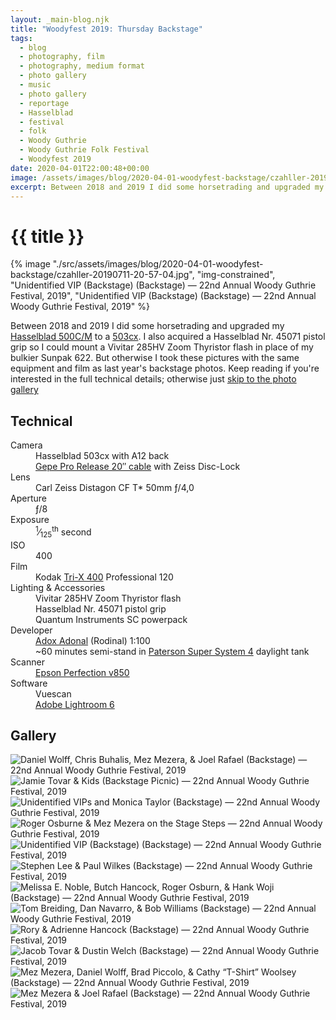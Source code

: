 ```yaml
---
layout: _main-blog.njk
title: "Woodyfest 2019: Thursday Backstage"
tags: 
  - blog
  - photography, film
  - photography, medium format
  - photo gallery
  - music
  - photo gallery
  - reportage
  - Hasselblad
  - festival
  - folk
  - Woody Guthrie
  - Woody Guthrie Folk Festival
  - Woodyfest 2019
date: 2020-04-01T22:00:48+00:00
image: /assets/images/blog/2020-04-01-woodyfest-backstage/czahller-20190711-20-57-04.jpg
excerpt: Between 2018 and 2019 I did some horsetrading and upgraded my Hasselblad 500C/M to a 503cx.
---
```

<!-- markdownlint-disable MD025 -->
# {{ title }}

<!-- markdownlint-enable MD025 --><mpb-dialog-img>

{% image "./src/assets/images/blog/2020-04-01-woodyfest-backstage/czahller-20190711-20-57-04.jpg", "img-constrained", "Unidentified VIP (Backstage) (Backstage) — 22nd Annual Woody Guthrie Festival, 2019", "Unidentified VIP (Backstage) (Backstage) — 22nd Annual Woody Guthrie Festival, 2019" %}</mpb-dialog-img>

Between <time datetime="2018">2018</time> and <time datetime="2019">2019</time> I did some horsetrading and upgraded my <a href="https://camerapedia.fandom.com/wiki/Hasselblad_500_C/M"  target="_blank" rel="noreferrer noopener">Hasselblad 500C/M</a> to a <a href="https://www.kenrockwell.com/hasselblad/503-cx.htm" target="_blank" rel="external noopener">503cx</a>. I also acquired a Hasselblad Nr. 45071 pistol grip so I could mount a Vivitar 285HV Zoom Thyristor flash in place of my bulkier Sunpak 622. But otherwise I took these pictures with the same equipment and film as <time datetime="2018-07">last year's</time> backstage photos. Keep reading if you're interested in the full technical details; otherwise just <a href="#gallery">skip to the photo gallery</a>

## Technical

  <dl>
    <dt>Camera</dt>
    <dd>Hasselblad 503cx with A12 back</dd>
    <dd><a
        href="https://www.amazon.com/gp/product/B0010CM1HC/ref=as_li_tl?ie=UTF8&camp=1789&creative=9325&creativeASIN=B0010CM1HC&linkCode=as2&tag=mercphotamzn-20&linkId=1d14d843a729d74009410f72c1d3bf41"
        target="_blank" rel="external noopener">Gepe Pro Release
        20&Prime; cable</a> with Zeiss Disc-Lock</dd>
    <dt>Lens</dt>
    <dd>Carl Zeiss Distagon CF T* 50mm
      &fnof;/4,0</dd>
    <dt>Aperture</dt>
    <dd>&fnof;/8</dd>
    <dt>Exposure</dt>
    <dd><sup>1</sup>&frasl;<sub>125</sub><sup>th</sup> second</dd>
    <dt>ISO</dt>
    <dd>400</dd>
    <dt>Film</dt>
    <dd>Kodak <a href="https://amzn.to/2VrobNA" target="_blank"
        rel="external noopener">Tri-X 400</a> Professional 120</dd>
    <dt>Lighting &amp; Accessories</dt>
    <dd>Vivitar 285HV Zoom Thyristor flash</dd>
    <dd>Hasselblad Nr. 45071 pistol grip</dd>
    <dd>Quantum Instruments SC powerpack</dd>
    <dt>Developer</dt>
    <dd><a id="CZ12054"
        href="https://adorama.rfvk.net/c/63213/29622/1036?prodsku=CZ12054&u=https%3A%2F%2Fwww.adorama.com%2FCZ12054.html&intsrc=PUI1_230"
        target="_blank" rel="noopener">Adox Adonal</a> (Rodinal)
      1:100</dd>
    <dd><time datetime="P1H">~60 minutes</time> semi-stand in <a
        href="https://www.amazon.com/gp/product/B0000BZMIH/ref=as_li_tl?ie=UTF8&camp=1789&creative=9325&creativeASIN=B0000BZMIH&linkCode=as2&tag=mercphotamzn-20&linkId=c84b3b46d9a0594ec0ee78b93b96f78c"
        target="_blank" rel="external noopener">Paterson Super System
        4</a> daylight tank</dd>
    <dt>Scanner</dt>
    <dd><a
        href="https://www.amazon.com/gp/product/B00OCEJMG8/ref=as_li_tl?ie=UTF8&tag=mercphotamzn-20&camp=1789&creative=9325&linkCode=as2&creativeASIN=B00OCEJMG8&linkId=62b44b123defe5a0a3092689c7e61739"
        target="_blank" rel="external noopener">Epson Perfection
        v850</a></dd>
    <dt>Software</dt>
    <dd>Vuescan</dd>
    <dd><a href="https://amzn.to/2PVnqGm" target="_blank"
        rel="external noopener">Adobe Lightroom 6</a></dd>
  </dl>

## Gallery

<mpb-dialog-gallery hint rel cols="8">
  
  ![Daniel Wolff, Chris Buhalis, Mez Mezera, & Joel Rafael (Backstage) — 22nd Annual Woody Guthrie Festival, 2019](/assets/images/blog/2020-04-01-woodyfest-backstage/czahller-20190711-19-45-20.jpg)
  ![Jamie Tovar & Kids (Backstage Picnic) — 22nd Annual Woody Guthrie Festival, 2019](/assets/images/blog/2020-04-01-woodyfest-backstage/czahller-20190711-19-45-55.jpg)
  ![Unidentified VIPs and Monica Taylor (Backstage) — 22nd Annual Woody Guthrie Festival, 2019](/assets/images/blog/2020-04-01-woodyfest-backstage/czahller-20190711-19-47-16.jpg)
  ![Roger Osburne & Mez Mezera on the Stage Steps — 22nd Annual Woody Guthrie Festival, 2019](/assets/images/blog/2020-04-01-woodyfest-backstage/czahller-20190711-19-50-47.jpg)
  ![Unidentified VIP (Backstage) (Backstage) — 22nd Annual Woody Guthrie Festival, 2019](/assets/images/blog/2020-04-01-woodyfest-backstage/czahller-20190711-19-53-43.jpg)
  ![Stephen Lee & Paul Wilkes (Backstage) — 22nd Annual Woody Guthrie Festival, 2019](/assets/images/blog/2020-04-01-woodyfest-backstage/czahller-20190711-19-56-33.jpg)
  ![Melissa E. Noble, Butch Hancock, Roger Osburn, & Hank Woji (Backstage) — 22nd Annual Woody Guthrie Festival, 2019](/assets/images/blog/2020-04-01-woodyfest-backstage/czahller-20190711-19-58-51.jpg)
  ![Tom Breiding, Dan Navarro, & Bob Williams (Backstage) — 22nd Annual Woody Guthrie Festival, 2019](/assets/images/blog/2020-04-01-woodyfest-backstage/czahller-20190711-20-48-22.jpg)
  ![Rory & Adrienne Hancock (Backstage) — 22nd Annual Woody Guthrie Festival, 2019](/assets/images/blog/2020-04-01-woodyfest-backstage/czahller-20190711-20-57-04.jpg)
  ![Jacob Tovar & Dustin Welch (Backstage) — 22nd Annual Woody Guthrie Festival, 2019](/assets/images/blog/2020-04-01-woodyfest-backstage/czahller-20190711-20-59-39.jpg)
  ![Mez Mezera, Daniel Wolff, Brad Piccolo, & Cathy “T-Shirt” Woolsey (Backstage) — 22nd Annual Woody Guthrie Festival, 2019](/assets/images/blog/2020-04-01-woodyfest-backstage/czahller-20190711-21-01-27.jpg)
  ![Mez Mezera & Joel Rafael (Backstage) — 22nd Annual Woody Guthrie Festival, 2019](/assets/images/blog/2020-04-01-woodyfest-backstage/czahller-20190711-21-03-41.jpg)
</mpb-dialog-gallery>
